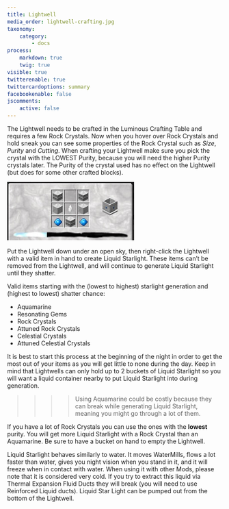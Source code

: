 ```yaml
---
title: Lightwell
media_order: lightwell-crafting.jpg
taxonomy:
    category:
        - docs
process:
    markdown: true
    twig: true
visible: true
twitterenable: true
twittercardoptions: summary
facebookenable: false
jscomments:
    active: false
---
```


The Lightwell needs to be crafted in the Luminous Crafting Table and requires a few Rock Crystals. Now when you hover over Rock Crystals and hold sneak you can see some properties of the Rock Crystal such as _Size_, _Purity_ and _Cutting_. When crafting your Lightwell make sure you pick the crystal with the LOWEST Purity, because you will need the higher Purity crystals later. The Purity of the crystal used has no effect on the Lightwell (but does for some other crafted blocks).

![](lightwell-crafting.jpg)

Put the Lightwell down under an open sky, then right-click the Lightwell with a valid item in hand to create Liquid Starlight. These items can’t be removed from the Lightwell, and will continue to generate Liquid Starlight until they shatter.

Valid items starting with the (lowest to highest) starlight generation and (highest to lowest) shatter chance:

* Aquamarine
* Resonating Gems
* Rock Crystals
* Attuned Rock Crystals
* Celestial Crystals
* Attuned Celestial Crystals

It is best to start this process at the beginning of the night in order to get the most out of your items as you will get little to none during the day. Keep in mind that Lightwells can only hold up to 2 buckets of Liquid Starlight so you will want a liquid container nearby to put Liquid Starlight into during generation.

>>>> Using Aquamarine could be costly because they can break while generating Liquid Starlight, meaning you might go through a lot of them.

If you have a lot of Rock Crystals you can use the ones with the **lowest** purity. You will get more Liquid Starlight with a Rock Crystal than an Aquamarine. Be sure to have a bucket on hand to empty the Lightwell.

Liquid Starlight behaves similarly to water. It moves WaterMills, flows a lot faster than water, gives you night vision when you stand in it, and it will freeze when in contact with water. When using it with other Mods, please note that it is considered very cold. If you try to extract this liquid via Thermal Expansion Fluid Ducts they will break (you will need to use Reinforced Liquid ducts). Liquid Star Light can be pumped out from the bottom of the Lightwell.

